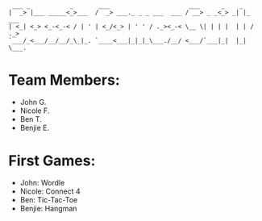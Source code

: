 ## 
     ___ _           _       ___                      ___      _    _       
    |  _> |___ _____<_>___  /  _> ___._ _ _ ___  ___ / __> _ _<_> _| |_ ___ 
    | <_| <_> <_-<_-< / | ' | <_/<_> | ' ' / ._><_-< \__ \| | | |  | | / ._>
    `___/_<___/__/__/_\_|_. `____<___|_|_|_\___./__/ <___/`___|_|  |_| \___.
                                                                        


# Team Members:
  * John G.
  * Nicole F.
  * Ben T.
  * Benjie E.

# First Games:
   - John: Wordle
   - Nicole: Connect 4
   - Ben: Tic-Tac-Toe
   - Benjie: Hangman
